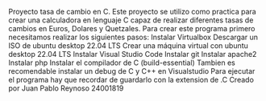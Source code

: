 Proyecto tasa de cambio en C.
Este proyecto se utilizo como practica para crear una calculadora en lenguaje C capaz de realizar diferentes tasas de cambios en Euros, Dolares y Quetzales.
Para crear este programa primero necesitamos realizar los siguientes pasos: 
Instalar Virtualbox
Descargar un ISO de ubuntu desktop 22.04 LTS
Crear una máquina virtual con ubuntu desktop 22.04 LTS
Instalar Visual Studio Code
Instalar git
Instalar apache2
Instalar php
Instalar el compilador de C (build-essential)
Tambien es recomendable instalar un debug de C y C++ en Visualstudio 
Para ejecutar el programa hay que recordar de guardarlo con la extension de .C
Creado por Juan Pablo Reynoso 24001819
